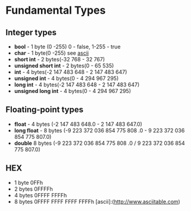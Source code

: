 # Fundamental Types
## Integer types
- **bool** - 1 byte (0 -255) 0 - false, 1-255 - true 
- **char** - 1 byte(0 -255) see [ascii](http://www.asciitable.com)
- **short int** - 2 bytes(-32 768 - 32 767)
- **unsigned short int** - 2 bytes(0 - 65 535)
- **int** - 4 bytes(-2 147 483 648 - 2 147 483 647)
- **unsigned int** - 4 bytes(0 - 4 294 967 295)
- **long int** - 4 bytes(-2 147 483 648 - 2 147 483 647) 
- **unsigned long int** - 4 bytes(0 - 4 294 967 295)

## Floating-point types

- **float** - 4 bytes (-2 147 483 648.0 - 2 147 483 647.0)
- **long float** - 8 bytes (-9 223 372 036 854 775 808 .0 - 9 223 372 036 854 775 807.0)
- **double**	8 bytes	(-9 223 372 036 854 775 808 .0   /   9 223 372 036 854 775 807.0) 

##  HEX
  - 1 byte  0FFh
  - 2 bytes 0FFFFh
  - 4 bytes 0FFFF FFFFh
  - 8 bytes 0FFFF FFFF FFFF FFFFh
[ascii]:(http://www.asciitable.com)

